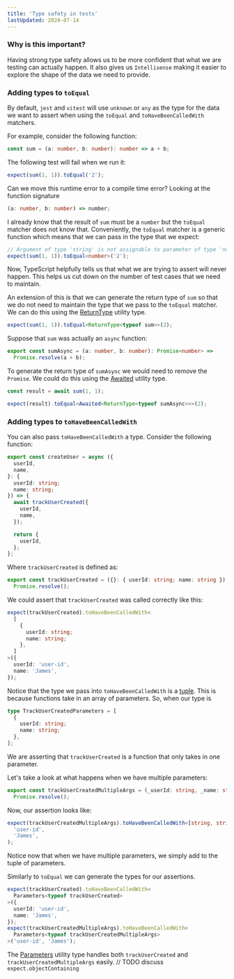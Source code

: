 ```yaml
---
title: 'Type safety in tests'
lastUpdated: 2024-07-14
---
```


### Why is this important?

Having strong type safety allows us to be more confident that what we are testing can actually happen. It also gives us `Intellisense` making it easier to explore the shape of the data we need to provide.

### Adding types to `toEqual`

By default, `jest` and `vitest` will use `unknown` or `any` as the type for the data we want to assert when using the `toEqual` and `toHaveBeenCalledWith` matchers.

For example, consider the following function:

```ts
const sum = (a: number, b: number): number => a + b;
```

The following test will fail when we run it:

```ts
expect(sum(1, 1)).toEqual('2');
```

Can we move this runtime error to a compile time error? Looking at the function signature

```ts
(a: number, b: number) => number;
```

I already know that the result of `sum` must be a `number` but the `toEqual` matcher does not know that. Conveniently, the `toEqual` matcher is a generic function which means that we can pass in the type that we expect:

```ts "number"
// Argument of type 'string' is not assignable to parameter of type 'number'
expect(sum(1, 1)).toEqual<number>('2');
```

Now, TypeScript helpfully tells us that what we are trying to assert will never happen. This helps us cut down on the number of test cases that we need to maintain.

An extension of this is that we can generate the return type of `sum` so that we do not need to maintain the type that we pass to the `toEqual` matcher. We can do this using the [ReturnType](https://www.typescriptlang.org/docs/handbook/utility-types.html#returntypetype) utility type.

```ts "ReturnType<typeof sum>"
expect(sum(1, 1)).toEqual<ReturnType<typeof sum>>(2);
```

Suppose that `sum` was actually an `async` function:

```ts
export const sumAsync = (a: number, b: number): Promise<number> =>
  Promise.resolve(a + b);
```

To generate the return type of `sumAsync` we would need to remove the `Promise`. We could do this using the [Awaited](https://www.typescriptlang.org/docs/handbook/utility-types.html#awaitedtype) utility type.

```ts "Awaited<ReturnType<typeof sumAsync>>"
const result = await sum(1, 1);

expect(result).toEqual<Awaited<ReturnType<typeof sumAsync>>>(2);
```

### Adding types to `toHaveBeenCalledWith`

You can also pass `toHaveBeenCalledWith` a type. Consider the following function:

```ts
export const createUser = async ({
  userId,
  name,
}: {
  userId: string;
  name: string;
}) => {
  await trackUserCreated({
    userId,
    name,
  });

  return {
    userId,
  };
};
```

Where `trackUserCreated` is defined as:

```ts
export const trackUserCreated = ({}: { userId: string; name: string }) =>
  Promise.resolve();
```

We could assert that `trackUserCreated` was called correctly like this:

```ts {2-7}
expect(trackUserCreated).toHaveBeenCalledWith<
  [
    {
      userId: string;
      name: string;
    },
  ]
>({
  userId: 'user-id',
  name: 'James',
});
```

Notice that the type we pass into `toHaveBeenCalledWith` is a [tuple](https://www.typescriptlang.org/docs/handbook/2/objects.html#tuple-types). This is because functions take in an array of parameters. So, when our type is

```ts
type TrackUserCreatedParameters = [
  {
    userId: string;
    name: string;
  },
];
```

We are asserting that `trackUserCreated` is a function that only takes in one parameter.

Let's take a look at what happens when we have multiple parameters:

```ts
export const trackUserCreatedMultipleArgs = (_userId: string, _name: string) =>
  Promise.resolve();
```

Now, our assertion looks like:

```ts "[string, string]"
expect(trackUserCreatedMultipleArgs).toHaveBeenCalledWith<[string, string]>(
  'user-id',
  'James',
);
```

Notice now that when we have multiple parameters, we simply add to the tuple of parameters.

Similarly to `toEqual` we can generate the types for our assertions.

```ts "Parameters<typeof trackUserCreated>" "Parameters<typeof trackUserCreatedMultipleArgs>"
expect(trackUserCreated).toHaveBeenCalledWith<
  Parameters<typeof trackUserCreated>
>({
  userId: 'user-id',
  name: 'James',
});
expect(trackUserCreatedMultipleArgs).toHaveBeenCalledWith<
  Parameters<typeof trackUserCreatedMultipleArgs>
>('user-id', 'James');
```

The [Parameters](https://www.typescriptlang.org/docs/handbook/utility-types.html#parameterstype) utility type handles both `trackUserCreated` and `trackUserCreatedMultipleArgs` easily.
// TODO discuss `expect.objectContaining`
